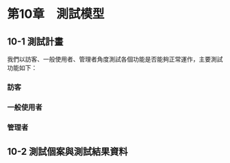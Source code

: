 # 第10章　測試模型
## 10-1 測試計畫
我們以訪客、一般使用者、管理者角度測試各個功能是否能夠正常運作，主要測試功能如下：

### 訪客

### 一般使用者

### 管理者


## 10-2 測試個案與測試結果資料











